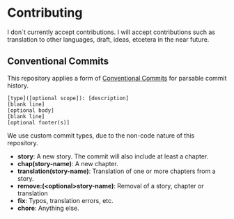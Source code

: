 # Contributing

I don´t currently accept contributions. I will accept contributions such as translation to other languages,
draft, ideas, etcetera in the near future.

## Conventional Commits

This repository applies a form of [Conventional Commits](https://conventionalcommits.org) for parsable commit history.
```
[type]([optional scope]): [description]
[blank line]
[optional body]
[blank line]
[optional footer(s)]
```

We use custom commit types, due to the non-code nature of this repository.

 - **story**: A new story. The commit will also include at least a chapter.
 - **chap(story-name)**: A new chapter.
 - **translation(story-name)**: Translation of one or more chapters from a story.
 - **remove:(&lt;optional&gt;story-name)**: Removal of a story, chapter or translation
 - **fix**: Typos, translation errors, etc.
 - **chore**: Anything else. 

